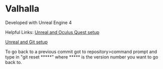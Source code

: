 # Valhalla

Developed with Unreal Engine 4

Helpful Links:
[Unreal and Oculus Quest setup](https://www.youtube.com/watch?v=jlcj4HB9LX8)

[Unreal and Git setup](https://www.youtube.com/watch?v=FXMTHrLWFKQ)

To go back to a previous commit got to repository>command prompt and type in "git reset *****" where ***** is the version number you want to go back to.